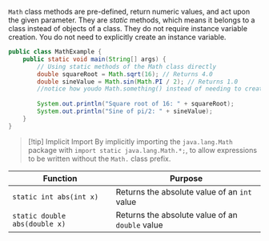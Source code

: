 `Math` class methods are pre-defined, return numeric values, and act upon the given parameter.
They are *static* methods, which means it belongs to a class instead of objects of a class.
They do not require instance variable creation. You do not need to explicitly create an instance variable.
```java
public class MathExample {
    public static void main(String[] args) {
        // Using static methods of the Math class directly
        double squareRoot = Math.sqrt(16); // Returns 4.0
        double sineValue = Math.sin(Math.PI / 2); // Returns 1.0
        //notice how youdo Math.something() instead of needing to create an object of custom name of math time then invoking the function
        
        System.out.println("Square root of 16: " + squareRoot);
        System.out.println("Sine of pi/2: " + sineValue);
    }
}

```

>[!tip] Implicit Import
>By implicitly importing the `java.lang.Math` package with `import static java.lang.Math.*;`, to allow expressions to be written without the `Math.` class prefix.


|  Function   |  Purpose   |
| --- | --- |
|  `static int abs(int x)`   |  Returns the absolute value of an `int` value |
| `static double abs(double x)` | Returns the absolute value of an `double` value |

